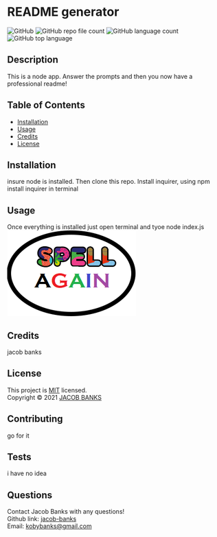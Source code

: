 # README generator
  ![GitHub](https://img.shields.io/github/license/jacob-banks/README-Genrator)
  ![GitHub repo file count](https://img.shields.io/github/directory-file-count/jacob-banks/README-Genrator)
  ![GitHub language count](https://img.shields.io/github/languages/count/jacob-banks/README-Genrator)
  ![GitHub top language](https://img.shields.io/github/languages/top/jacob-banks/README-Genrator)

  
  ## Description
  This is a node app. Answer the prompts and then you now have a professional readme!
  
  ## Table of Contents

  * [Installation](#installation)
  * [Usage](#usage)
  * [Credits](#credits)
  * [License](#license)


  ## Installation
  insure node is installed. Then clone this repo. Install inquirer, using npm install inquirer in terminal
  
  ## Usage 
  Once everything is installed just open terminal and tyoe node index.js
  ![screenshot1](./img/a.png)

  ## Credits
  jacob banks

  ## License

  This project is [MIT](https://choosealicense.com/licenses/mit/) licensed.<br />
  Copyright © 2021 [JACOB BANKS](https://github.com/jacob-banks)

  

  ## Contributing
  go for it

  ## Tests
  i have no idea

  ## Questions
  Contact Jacob Banks with any questions!<br>
  Github link: [jacob-banks](https://github.com/jacob-banks)<br>
  Email: kobybanks@gmail.com


